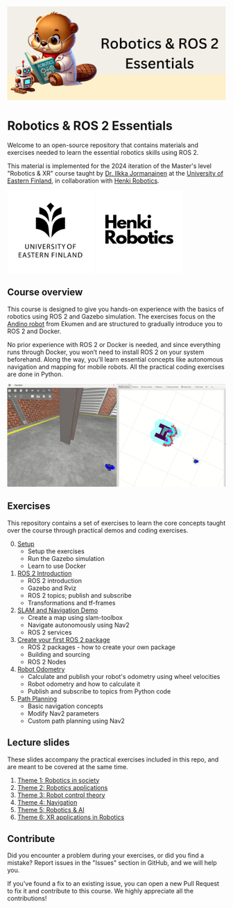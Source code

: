 <img src="images/course_banner.png" alt="Robotics & ROS 2 Essentials" width="600"/>

# Robotics & ROS 2 Essentials

Welcome to an open-source repository that contains materials and exercises needed 
to learn the essential robotics skills using ROS 2. 

This material is implemented for the 2024 iteration of the Master's level "Robotics & XR" course taught by 
[Dr. Ilkka Jormanainen](https://www.linkedin.com/in/ilkka-jormanainen-5954441/) at the [University of Eastern Finland](https://www.uef.fi/en), in collaboration with [Henki Robotics](https://henkirobotics.com/).

[<img src="images/uef_logo.jpg" alt="UEF Logo" width="200" height="190"/>](https://www.uef.fi/en)
[<img src="images/henki_robotics_logo.png" alt="Henki Robotics Logo" width="200" height="190"/>](https://henkirobotics.com/)

## Course overview

This course is designed to give you hands-on experience with the basics of robotics using ROS 2 and Gazebo simulation. 
The exercises focus on the [Andino robot](https://github.com/Ekumen-OS/andino_gz/tree/humble) from Ekumen and are structured to gradually introduce you to ROS 2 and Docker.


No prior experience with ROS 2 or Docker is needed, and since everything runs through Docker, you won’t need to install ROS 2 on your system beforehand. 
Along the way, you’ll learn essential concepts like autonomous navigation and mapping for mobile robots.
All the practical coding exercises are done in Python.

<img src="images/autonomous_navigation.gif" alt="drawing" width="1200"/>

## Exercises

This repository contains a set of exercises to learn the core concepts taught over the course through practical demos and coding exercises.

0. [Setup](0-setup)
    - Setup the exercises
    - Run the Gazebo simulation 
    - Learn to use Docker
1. [ROS 2 Introduction](1-ros_2_introduction)
    - ROS 2 introduction
    - Gazebo and Rviz
    - ROS 2 topics; publish and subscribe
    - Transformations and tf-frames
2. [SLAM and Navigation Demo](2-slam_and_navigation_demo)
    - Create a map using slam-toolbox
    - Navigate autonomously using Nav2
    - ROS 2 services
3. [Create your first ROS 2 package](3-create_ros_2_package)
    - ROS 2 packages - how to create your own package
    - Building and sourcing
    - ROS 2 Nodes
4. [Robot Odometry](4-robot_odometry)
    - Calculate and publish your robot's odometry using wheel velocities
    - Robot odometry and how to calculate it
    - Publish and subscribe to topics from Python code
5. [Path Planning](5-path_planning)
    - Basic navigation concepts
    - Modify Nav2 parameters
    - Custom path planning using Nav2

## Lecture slides

These slides accompany the practical exercises included in this repo, and are meant to be covered at the same time.

1. [Theme 1: Robotics in society](lecture_slides/theme_1_robotics_in_society)
2. [Theme 2: Robotics applications](lecture_slides/theme_2_robotics_applications)
3. [Theme 3: Robot control theory](lecture_slides/theme_3_robot_control_theory)
4. [Theme 4: Navigation](lecture_slides/theme_4_navigation)
5. [Theme 5: Robotics & AI](lecture_slides/theme_5_robotics_ai)
6. [Theme 6: XR applications in Robotics](lecture_slides/theme_6_xr_applications_robotics)


## Contribute
Did you encounter a problem during your exercises, or did you find a mistake?
Report issues in the "Issues" section in GitHub, and we will help you.

If you've found a fix to an existing issue, you can open a new Pull Request to fix it and contribute to this course.
We highly appreciate all the contributions!